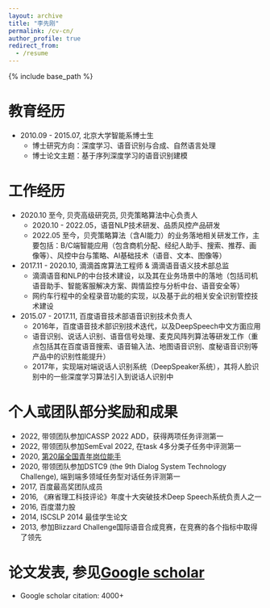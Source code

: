 ```yaml
---
layout: archive
title: "李先刚"
permalink: /cv-cn/
author_profile: true
redirect_from:
  - /resume
---
```


{% include base_path %}

教育经历
======
* 2010.09 - 2015.07,    北京大学智能系博士生
  * 博士研究方向：深度学习、语音识别与合成、自然语言处理
  * 博士论文主题：基于序列深度学习的语音识别建模

工作经历
======
* 2020.10 至今,       贝壳高级研究员, 贝壳策略算法中心负责人
  * 2020.10 - 2022.05，语音NLP技术研发、品质风控产品研发
  * 2022.05 至今，贝壳策略算法（含AI能力）的业务落地相关研发工作，主要包括：B/C端智能应用（包含商机分配、经纪人助手、搜索、推荐、画像等）、风控中台与策略、AI基础技术（语音、文本、图像等）
* 2017.11 - 2020.10,    滴滴首席算法工程师 & 滴滴语音语义技术部总监
  * 滴滴语音和NLP的中台技术建设，以及其在业务场景中的落地（包括司机语音助手、智能客服解决方案、舆情监控与分析中台、语音安全等）
  * 网约车行程中的全程录音功能的实现，以及基于此的相关安全识别管控技术建设
* 2015.07 - 2017.11,    百度语音技术部语音识别技术负责人
  * 2016年，百度语音技术部识别技术迭代，以及DeepSpeech中文方面应用
  * 语音识别、说话人识别、语音信号处理、麦克风阵列算法等研发工作（重点包括其在百度语音搜索、语音输入法、地图语音识别、度秘语音识别等产品中的识别性能提升）
  * 2017年，实现端对端说话人识别系统（DeepSpeaker系统），其将人脸识别中的一些深度学习算法引入到说话人识别中

个人或团队部分奖励和成果
======
* 2022, 带领团队参加ICASSP 2022 ADD，获得两项任务评测第一
* 2022, 带领团队参加SemEval 2022, 在task 4多分类子任务中评测第一
* 2020, [第20届全国青年岗位能手](https://www.thepaper.cn/newsDetail_forward_8372344)
* 2020, 带领团队参加DSTC9 (the 9th Dialog System Technology Challenge), 端到端多领域任务型对话任务评测第一
* 2017, 百度最高奖团队成员
* 2016, 《麻省理工科技评论》年度十大突破技术Deep Speech系统负责人之一
* 2016, 百度潜力股
* 2014, ISCSLP 2014 最佳学生论文
* 2013, 参加Blizzard Challenge国际语音合成竞赛，在竞赛的各个指标中取得了领先

论文发表, 参见[Google scholar](https://scholar.google.com/citations?user=80YNQwMAAAAJ&hl=zh-CN)
======
* Google scholar citation: 4000+